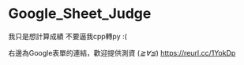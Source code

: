 # Google_Sheet_Judge
我只是想計算成績
不要逼我cpp轉py :(

右邊為Google表單的連結，歡迎提供測資 (*≧∀≦*) https://reurl.cc/1YokDp

